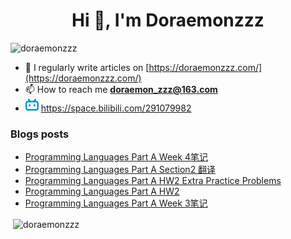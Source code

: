 <!--

### Hi there 👋

**Doraemonzzz/Doraemonzzz** is a ✨ _special_ ✨ repository because its `README.md` (this file) appears on your GitHub profile.

Here are some ideas to get you started:

- 🔭 I’m currently working on ...
- 🌱 I’m currently learning ...
- 👯 I’m looking to collaborate on ...
- 🤔 I’m looking for help with ...
- 💬 Ask me about ...
- 📫 How to reach me: ...
- 😄 Pronouns: ...
- ⚡ Fun fact: ...
-->



<h1 align="center">Hi 👋, I'm Doraemonzzz</h1>
<p align="left"> <img src="https://komarev.com/ghpvc/?username=doraemonzzz&label=Profile%20views&color=0e75b6&style=flat" alt="doraemonzzz" /> </p>

- 📝 I regularly write articles on [https://doraemonzzz.com/](https://doraemonzzz.com/)
- 📫 How to reach me **doraemon_zzz@163.com**
- ![](./bilibili.png) https://space.bilibili.com/291079982

### Blogs posts
<!-- BLOG-POST-LIST:START -->
- [Programming Languages Part A Week 4笔记](http://www.doraemonzzz.com/2022/02/28/2022-2-28-Programming-Languages-Part-A-Week-4%E7%AC%94%E8%AE%B0/)
- [Programming Languages Part A Section2 翻译](http://www.doraemonzzz.com/2022/02/28/2022-2-28-Programming-Languages-Part-A-Section2-%E7%BF%BB%E8%AF%91/)
- [Programming Languages Part A HW2 Extra Practice Problems](http://www.doraemonzzz.com/2022/02/28/2022-2-28-Programming-Languages-Part-A-HW2-Extra-Practice-Problems/)
- [Programming Languages Part A HW2](http://www.doraemonzzz.com/2022/02/28/2022-2-28-Programming-Languages-Part-A-HW2/)
- [Programming Languages Part A Week 3笔记](http://www.doraemonzzz.com/2022/01/30/2022-1-30-Programming-Languages-Part-A-Week-3%E7%AC%94%E8%AE%B0/)
<!-- BLOG-POST-LIST:END -->

<p>&nbsp;<img align="center" src="https://github-readme-stats.vercel.app/api?username=doraemonzzz&show_icons=true&locale=en" alt="doraemonzzz" /></p>